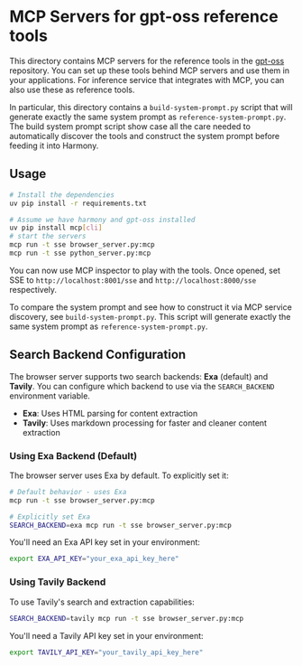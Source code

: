 # MCP Servers for gpt-oss reference tools

This directory contains MCP servers for the reference tools in the [gpt-oss](https://github.com/openai/gpt-oss) repository.
You can set up these tools behind MCP servers and use them in your applications.
For inference service that integrates with MCP, you can also use these as reference tools.

In particular, this directory contains a `build-system-prompt.py` script that will generate exactly the same system prompt as `reference-system-prompt.py`.
The build system prompt script show case all the care needed to automatically discover the tools and construct the system prompt before feeding it into Harmony.

## Usage

```bash
# Install the dependencies
uv pip install -r requirements.txt
```

```bash
# Assume we have harmony and gpt-oss installed
uv pip install mcp[cli]
# start the servers
mcp run -t sse browser_server.py:mcp
mcp run -t sse python_server.py:mcp
```

You can now use MCP inspector to play with the tools.
Once opened, set SSE to `http://localhost:8001/sse` and `http://localhost:8000/sse` respectively.

To compare the system prompt and see how to construct it via MCP service discovery, see `build-system-prompt.py`.
This script will generate exactly the same system prompt as `reference-system-prompt.py`.

## Search Backend Configuration

The browser server supports two search backends: **Exa** (default) and **Tavily**. You can configure which backend to use via the `SEARCH_BACKEND` environment variable.

- **Exa**: Uses HTML parsing for content extraction
- **Tavily**: Uses markdown processing for faster and cleaner content extraction

### Using Exa Backend (Default)

The browser server uses Exa by default. To explicitly set it:

```bash
# Default behavior - uses Exa
mcp run -t sse browser_server.py:mcp

# Explicitly set Exa
SEARCH_BACKEND=exa mcp run -t sse browser_server.py:mcp
```

You'll need an Exa API key set in your environment:
```bash
export EXA_API_KEY="your_exa_api_key_here"
```

### Using Tavily Backend

To use Tavily's search and extraction capabilities:

```bash
SEARCH_BACKEND=tavily mcp run -t sse browser_server.py:mcp
```

You'll need a Tavily API key set in your environment:
```bash
export TAVILY_API_KEY="your_tavily_api_key_here"
```
